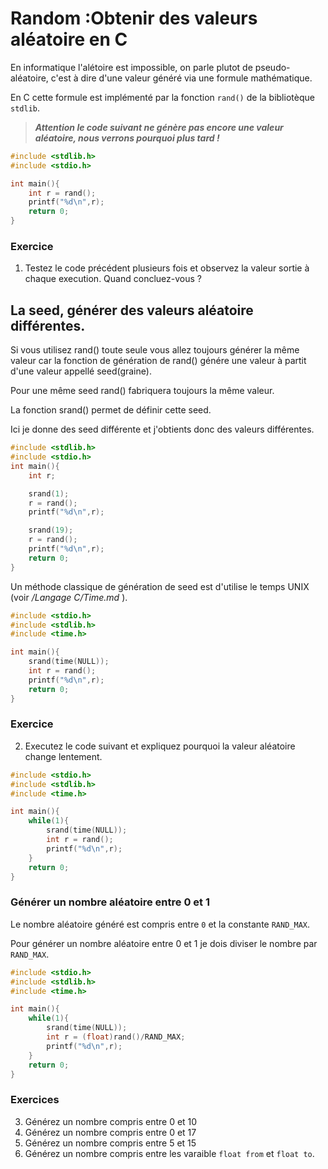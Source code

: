 # Random :Obtenir des valeurs aléatoire en C

En informatique l'alétoire est impossible, on parle plutot de pseudo-aléatoire, c'est à dire d'une valeur généré via une formule mathématique. 

En C cette formule est implémenté par la fonction `rand()` de la bibliotèque `stdlib`.

> ***Attention le code suivant ne génère pas encore une valeur aléatoire, nous verrons pourquoi plus tard !***
```c
#include <stdlib.h>
#include <stdio.h>

int main(){
    int r = rand();
    printf("%d\n",r);
    return 0;
}
```
### Exercice

1. Testez le code précédent plusieurs fois et observez la valeur sortie à chaque execution. Quand concluez-vous ?

## La seed, générer des valeurs aléatoire différentes.
Si vous utilisez rand() toute seule vous allez toujours générer la même valeur car la fonction de génération de rand() génére une valeur à partit d'une valeur appellé seed(graine).

Pour une même seed rand() fabriquera toujours la même valeur.

La fonction srand() permet de définir cette seed.

Ici je donne des seed différente et j'obtients donc des valeurs différentes.

```c
#include <stdlib.h>
#include <stdio.h>
int main(){
    int r;

    srand(1);
    r = rand();
    printf("%d\n",r);

    srand(19);
    r = rand();
    printf("%d\n",r);
    return 0;
}
```


Un méthode classique de génération de seed est d'utilise le temps UNIX (voir */Langage C/Time.md* ).

```c
#include <stdio.h>
#include <stdlib.h>
#include <time.h>

int main(){
    srand(time(NULL));
    int r = rand();
    printf("%d\n",r);
    return 0;
}
```

### Exercice
2. Executez le code suivant et expliquez pourquoi la valeur aléatoire change lentement.
```c
#include <stdio.h>
#include <stdlib.h>
#include <time.h>

int main(){
    while(1){
        srand(time(NULL));
        int r = rand();
        printf("%d\n",r);
    }
    return 0;
}
```

### Générer un nombre aléatoire entre 0 et 1
Le nombre aléatoire généré est compris entre `0` et la constante `RAND_MAX`.

Pour générer un nombre aléatoire entre 0 et 1 je dois diviser le nombre par `RAND_MAX`.
```c
#include <stdio.h>
#include <stdlib.h>
#include <time.h>

int main(){
    while(1){
        srand(time(NULL));
        int r = (float)rand()/RAND_MAX;
        printf("%d\n",r);
    }
    return 0;
}
```
### Exercices
3. Générez un nombre compris entre 0 et 10
4. Générez un nombre compris entre 0 et 17
5. Générez un nombre compris entre 5 et 15
6. Générez un nombre compris entre les varaible `float from` et `float to`.

<!-- ```c
#include <stdio.h>
#include <stdlib.h>
#include <time.h>

int main(){
    while(1){
        srand(time(NULL));
        float r = (float)rand()/RAND_MAX;
        int from = 5;
        int to = 15;
        printf("%f\n",r*(to-from)+from);
    }
    return 0;
}
``` -->

<!-- 
## L'entropie - Générer un nombre aléatoire solide entre A et B

```c
#include <stdio.h>
#include <stdlib.h>
#include <sys/random.h>

float aleatoire(float,float);

int main(){
    while(1){
        float r = aleatoire(5,15);
        printf("random : %f\n",r);
    }
    return 0;
}


/**
 * Generating a random value between from and to
 * @dependecies : stdlib.h, sys/random.h
 */
float aleatoire(float from, float to){
    // Generating a random buf of bytes
    int buf[255];
    getentropy(buf,sizeof(buf));
    
    // Generating a random seed with the sum of all random bytes.
    int seed = 0;
    for (int i = 0; i < sizeof(buf); i++)
    {
        seed+=buf[i];
    }
    // Give the seed to srand
    srand(seed);
    // Generating random value
    int valeur_random = rand();

    return (to-from)*((float)valeur_random/RAND_MAX)+from;
}
``` -->
<!-- 
```c
#include <stdio.h>
#include <stdlib.h>
#include <time.h>
#include <sys/random.h>

int main(){
    while(1){

        int buf[255];
        getentropy(buf,sizeof(buf));
        int seed = 0;
        for (int i = 0; i < sizeof(buf); i++)
        {
            seed+=buf[i];
        }
        printf("seed : %d\n",seed);
        
        srand(seed);
        int valeur_random = rand();
        printf("random : %d\n\n",valeur_random);
    }
    return 0;
}
``` -->